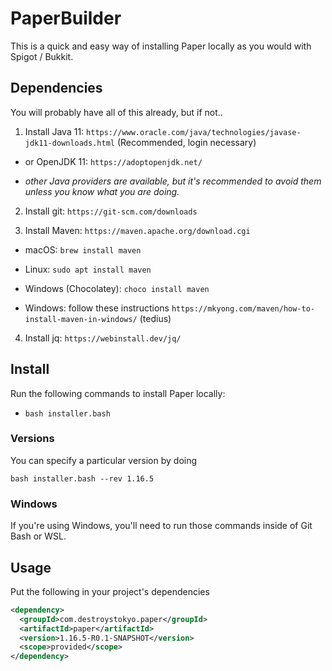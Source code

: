 # PaperBuilder

This is a quick and easy way of installing Paper locally as you would with Spigot / Bukkit.

## Dependencies

You will probably have all of this already, but if not..

1. Install Java 11: `https://www.oracle.com/java/technologies/javase-jdk11-downloads.html` (Recommended, login necessary)

  * or OpenJDK 11: `https://adoptopenjdk.net/`

  * *other Java providers are available, but it's recommended to avoid them unless you know what you are doing.*

2. Install git: `https://git-scm.com/downloads`

3. Install Maven: `https://maven.apache.org/download.cgi`

  * macOS: `brew install maven`

  * Linux: `sudo apt install maven`

  * Windows (Chocolatey): `choco install maven`

  * Windows: follow these instructions `https://mkyong.com/maven/how-to-install-maven-in-windows/` (tedius)

4. Install jq: `https://webinstall.dev/jq/`

## Install

Run the following commands to install Paper locally:

  * `bash installer.bash`

### Versions

You can specify a particular version by doing

`bash installer.bash --rev 1.16.5`

### Windows

If you're using Windows, you'll need to run those commands inside of Git Bash or WSL.

## Usage

Put the following in your project's dependencies
```xml
<dependency>
  <groupId>com.destroystokyo.paper</groupId>
  <artifactId>paper</artifactId>
  <version>1.16.5-R0.1-SNAPSHOT</version>
  <scope>provided</scope>
</dependency>
```
